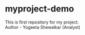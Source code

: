 # myproject-demo
This is first repository for my project.
<br>
Author - Yogeeta Shewalkar (Analyst)
